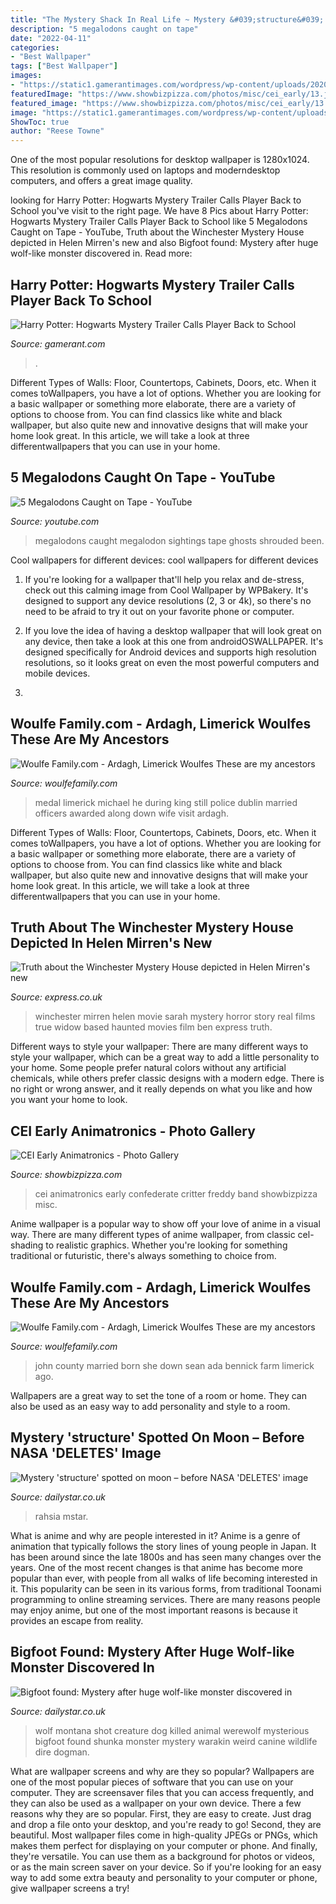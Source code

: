 ```yaml
---
title: "The Mystery Shack In Real Life ~ Mystery &#039;structure&#039; Spotted On Moon – Before Nasa &#039;deletes&#039; Image"
description: "5 megalodons caught on tape"
date: "2022-04-11"
categories:
- "Best Wallpaper"
tags: ["Best Wallpaper"]
images:
- "https://static1.gamerantimages.com/wordpress/wp-content/uploads/2020/09/Harry-Potter-Hogwarts-mystery-back-to-Hogwarts.jpg"
featuredImage: "https://www.showbizpizza.com/photos/misc/cei_early/13.jpg"
featured_image: "https://www.showbizpizza.com/photos/misc/cei_early/13.jpg"
image: "https://static1.gamerantimages.com/wordpress/wp-content/uploads/2020/09/Harry-Potter-Hogwarts-mystery-back-to-Hogwarts.jpg"
ShowToc: true
author: "Reese Towne"
---
```



One of the most popular resolutions for desktop wallpaper is 1280x1024. This resolution is commonly used on laptops and moderndesktop computers, and offers a great image quality.

	

		
looking for Harry Potter: Hogwarts Mystery Trailer Calls Player Back to School you've visit to the right page. We have 8 Pics about Harry Potter: Hogwarts Mystery Trailer Calls Player Back to School like 5 Megalodons Caught on Tape - YouTube, Truth about the Winchester Mystery House depicted in Helen Mirren&#039;s new and also Bigfoot found: Mystery after huge wolf-like monster discovered in. Read more:
		
    
## Harry Potter: Hogwarts Mystery Trailer Calls Player Back To School

<img loading=lazy src="https://static1.gamerantimages.com/wordpress/wp-content/uploads/2020/09/Harry-Potter-Hogwarts-mystery-back-to-Hogwarts.jpg" onerror="this.onerror=null;this.src='https://tse4.mm.bing.net/th?id=OIP.ySm1wj_zarlJJB09pyCy2QHaDt&amp;pid=15.1';" alt="Harry Potter: Hogwarts Mystery Trailer Calls Player Back to School">

_Source: gamerant.com_

>. 

	

Different Types of Walls: Floor, Countertops, Cabinets, Doors, etc.
When it comes toWallpapers, you have a lot of options. Whether you are looking for a basic wallpaper or something more elaborate, there are a variety of options to choose from. You can find classics like white and black wallpaper, but also quite new and innovative designs that will make your home look great. In this article, we will take a look at three differentwallpapers that you can use in your home.

    
## 5 Megalodons Caught On Tape - YouTube

<img loading=lazy src="https://i.ytimg.com/vi/L3JDj8RVaB8/maxresdefault.jpg" onerror="this.onerror=null;this.src='https://tse3.mm.bing.net/th?id=OIP.yH8yJ64zBgvxD1bk9pfGGQHaEK&amp;pid=15.1';" alt="5 Megalodons Caught on Tape - YouTube">

_Source: youtube.com_

>megalodons caught megalodon sightings tape ghosts shrouded been. 

	

Cool wallpapers for different devices:
cool wallpapers for different devices 

1. If you're looking for a wallpaper that'll help you relax and de-stress, check out this calming image from Cool Wallpaper by WPBakery. It's designed to support any device resolutions (2, 3 or 4k), so there's no need to be afraid to try it out on your favorite phone or computer.

2. If you love the idea of having a desktop wallpaper that will look great on any device, then take a look at this one from androidOSWALLPAPER. It's designed specifically for Android devices and supports high resolution resolutions, so it looks great on even the most powerful computers and mobile devices.

3.

    
## Woulfe Family.com - Ardagh, Limerick Woulfes These Are My Ancestors

<img loading=lazy src="http://woulfefamily.com/yahoo_site_admin/assets/images/dmp_medal_jpeg.87201950_std.jpg" onerror="this.onerror=null;this.src='https://tse3.mm.bing.net/th?id=OIP.Eai_F-kax6u8k6BBX5YjBwAAAA&amp;pid=15.1';" alt="Woulfe Family.com - Ardagh, Limerick Woulfes These are my ancestors">

_Source: woulfefamily.com_

>medal limerick michael he during king still police dublin married officers awarded along down wife visit ardagh. 

	

Different Types of Walls: Floor, Countertops, Cabinets, Doors, etc.
When it comes toWallpapers, you have a lot of options. Whether you are looking for a basic wallpaper or something more elaborate, there are a variety of options to choose from. You can find classics like white and black wallpaper, but also quite new and innovative designs that will make your home look great. In this article, we will take a look at three differentwallpapers that you can use in your home.

    
## Truth About The Winchester Mystery House Depicted In Helen Mirren&#039;s New

<img loading=lazy src="https://cdn.images.express.co.uk/img/dynamic/36/590x/secondary/Helen-Mirren-1211279.jpg" onerror="this.onerror=null;this.src='https://tse4.mm.bing.net/th?id=OIP.xEhIVQwPGXAyyAO-h4PnHAHaFS&amp;pid=15.1';" alt="Truth about the Winchester Mystery House depicted in Helen Mirren&#039;s new">

_Source: express.co.uk_

>winchester mirren helen movie sarah mystery horror story real films true widow based haunted movies film ben express truth. 

	

Different ways to style your wallpaper:
There are many different ways to style your wallpaper, which can be a great way to add a little personality to your home. Some people prefer natural colors without any artificial chemicals, while others prefer classic designs with a modern edge. There is no right or wrong answer, and it really depends on what you like and how you want your home to look.

    
## CEI Early Animatronics - Photo Gallery

<img loading=lazy src="https://www.showbizpizza.com/photos/misc/cei_early/13.jpg" onerror="this.onerror=null;this.src='https://tse3.mm.bing.net/th?id=OIP.GH8PPDXiOt03xmE1ov54fgAAAA&amp;pid=15.1';" alt="CEI Early Animatronics - Photo Gallery">

_Source: showbizpizza.com_

>cei animatronics early confederate critter freddy band showbizpizza misc. 

	

Anime wallpaper is a popular way to show off your love of anime in a visual way. There are many different types of anime wallpaper, from classic cel-shading to realistic graphics. Whether you're looking for something traditional or futuristic, there's always something to choice from.

    
## Woulfe Family.com - Ardagh, Limerick Woulfes These Are My Ancestors

<img loading=lazy src="http://woulfefamily.com/yahoo_site_admin/assets/images/gertiepix1.62122516_std.JPG" onerror="this.onerror=null;this.src='https://tse2.mm.bing.net/th?id=OIP.wr-TJrUl7z9IKsWQ12_F1QAAAA&amp;pid=15.1';" alt="Woulfe Family.com - Ardagh, Limerick Woulfes These are my ancestors">

_Source: woulfefamily.com_

>john county married born she down sean ada bennick farm limerick ago. 

	

Wallpapers are a great way to set the tone of a room or home. They can also be used as an easy way to add personality and style to a room.

    
## Mystery &#039;structure&#039; Spotted On Moon – Before NASA &#039;DELETES&#039; Image

<img loading=lazy src="https://cdn.images.dailystar.co.uk/dynamic/33/photos/427000/936x622/1524427.jpg" onerror="this.onerror=null;this.src='https://tse1.mm.bing.net/th?id=OIP.aolwTriDDDkSXU1t_PKmoAHaE6&amp;pid=15.1';" alt="Mystery &#039;structure&#039; spotted on moon – before NASA &#039;DELETES&#039; image">

_Source: dailystar.co.uk_

>rahsia mstar. 

	

What is anime and why are people interested in it?
Anime is a genre of animation that typically follows the story lines of young people in Japan. It has been around since the late 1800s and has seen many changes over the years. One of the most recent changes is that anime has become more popular than ever, with people from all walks of life becoming interested in it. This popularity can be seen in its various forms, from traditional Toonami programming to online streaming services. There are many reasons people may enjoy anime, but one of the most important reasons is because it provides an escape from reality.

    
## Bigfoot Found: Mystery After Huge Wolf-like Monster Discovered In

<img loading=lazy src="https://cdn.images.dailystar.co.uk/dynamic/33/photos/363000/936x622/1341363.jpg" onerror="this.onerror=null;this.src='https://tse1.mm.bing.net/th?id=OIP.u-XeWzyDkyAZnmG1FRVDmAHaE6&amp;pid=15.1';" alt="Bigfoot found: Mystery after huge wolf-like monster discovered in">

_Source: dailystar.co.uk_

>wolf montana shot creature dog killed animal werewolf mysterious bigfoot found shunka monster mystery warakin weird canine wildlife dire dogman. 

	

What are wallpaper screens and why are they so popular?
Wallpapers are one of the most popular pieces of software that you can use on your computer. They are screensaver files that you can access frequently, and they can also be used as a wallpaper on your own device. There a few reasons why they are so popular. First, they are easy to create. Just drag and drop a file onto your desktop, and you're ready to go! Second, they are beautiful. Most wallpaper files come in high-quality JPEGs or PNGs, which makes them perfect for displaying on your computer or phone. And finally, they're versatile. You can use them as a background for photos or videos, or as the main screen saver on your device. So if you're looking for an easy way to add some extra beauty and personality to your computer or phone, give wallpaper screens a try!

